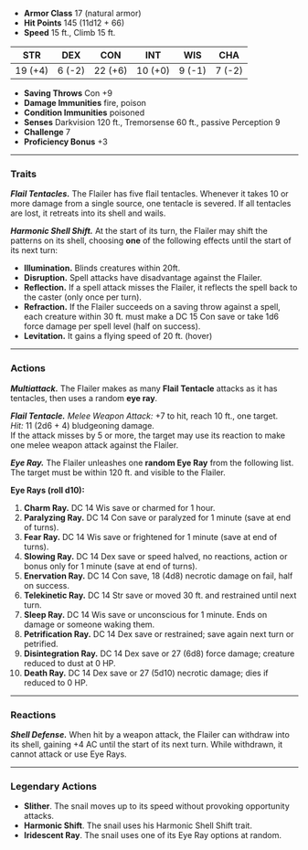 - **Armor Class** 17 (natural armor)
- **Hit Points** 145 (11d12 + 66)
- **Speed** 15 ft., Climb 15 ft.

|STR|DEX|CON|INT|WIS|CHA|
|---|---|---|---|---|---|
|19 (+4)|6 (-2)|22 (+6)|10 (+0)|9 (-1)|7 (-2)|

- **Saving Throws** Con +9
- **Damage Immunities** fire, poison
- **Condition Immunities** poisoned
- **Senses** Darkvision 120 ft., Tremorsense 60 ft., passive Perception 9
- **Challenge** 7
- **Proficiency Bonus** +3

---
### Traits
_**Flail Tentacles.**_ The Flailer has five flail tentacles. Whenever it takes 10 or more damage from a single source, one tentacle is severed. If all tentacles are lost, it retreats into its shell and wails.

_**Harmonic Shell Shift.**_ At the start of its turn, the Flailer may shift the patterns on its shell, choosing **one** of the following effects until the start of its next turn:
- **Illumination.** Blinds creatures within 20ft.
- **Disruption.** Spell attacks have disadvantage against the Flailer.
- **Reflection.** If a spell attack misses the Flailer, it reflects the spell back to the caster (only once per turn).
- **Refraction.** If the Flailer succeeds on a saving throw against a spell, each creature within 30 ft. must make a DC 15 Con save or take 1d6 force damage per spell level (half on success).
- **Levitation.** It gains a flying speed of 20 ft. (hover)

---
### Actions
_**Multiattack.**_ The Flailer makes as many **Flail Tentacle** attacks as it has tentacles, then uses a random **eye ray**.

_**Flail Tentacle.**_ _Melee Weapon Attack:_ +7 to hit, reach 10 ft., one target.  
_Hit:_ 11 (2d6 + 4) bludgeoning damage.  
If the attack misses by 5 or more, the target may use its reaction to make one melee weapon attack against the Flailer.

_**Eye Ray.**_ The Flailer unleashes one **random Eye Ray** from the following list. The target must be within 120 ft. and visible to the Flailer.

**Eye Rays (roll d10):**
1. **Charm Ray.** DC 14 Wis save or charmed for 1 hour.
2. **Paralyzing Ray.** DC 14 Con save or paralyzed for 1 minute (save at end of turns).
3. **Fear Ray.** DC 14 Wis save or frightened for 1 minute (save at end of turns).
4. **Slowing Ray.** DC 14 Dex save or speed halved, no reactions, action or bonus only for 1 minute (save at end of turns).
5. **Enervation Ray.** DC 14 Con save, 18 (4d8) necrotic damage on fail, half on success.
6. **Telekinetic Ray.** DC 14 Str save or moved 30 ft. and restrained until next turn.
7. **Sleep Ray.** DC 14 Wis save or unconscious for 1 minute. Ends on damage or someone waking them.
8. **Petrification Ray.** DC 14 Dex save or restrained; save again next turn or petrified.
9. **Disintegration Ray.** DC 14 Dex save or 27 (6d8) force damage; creature reduced to dust at 0 HP.
10. **Death Ray.** DC 14 Dex save or 27 (5d10) necrotic damage; dies if reduced to 0 HP.

---
### Reactions
_**Shell Defense.**_ When hit by a weapon attack, the Flailer can withdraw into its shell, gaining +4 AC until the start of its next turn. While withdrawn, it cannot attack or use Eye Rays.

---
### Legendary Actions
- **Slither**. The snail moves up to its speed without provoking opportunity attacks.
- **Harmonic Shift**. The snail uses his Harmonic Shell Shift trait.
- **Iridescent Ray**. The snail uses one of its Eye Ray options at random.



